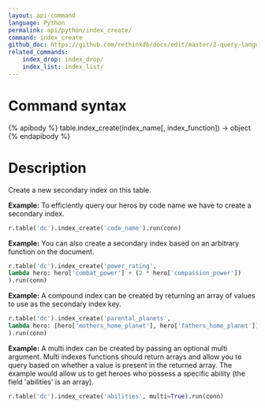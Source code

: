 ```yaml
---
layout: api-command 
language: Python
permalink: api/python/index_create/
command: index_create
github_doc: https://github.com/rethinkdb/docs/edit/master/2-query-language/api/python/manipulating-tables/index_create.md
related_commands:
    index_drop: index_drop/
    index_list: index_list/
---
```


# Command syntax #

{% apibody %}
table.index_create(index_name[, index_function]) &rarr; object
{% endapibody %}

# Description #

Create a new secondary index on this table.

__Example:__ To efficiently query our heros by code name we have to create a secondary
index.

```py
r.table('dc').index_create('code_name').run(conn)
```


__Example:__ You can also create a secondary index based on an arbitrary function on the document.

```py
r.table('dc').index_create('power_rating',
lambda hero: hero['combat_power'] + (2 * hero['compassion_power'])
).run(conn)
```


__Example:__ A compound index can be created by returning an array of values to use as
the secondary index key.

```py
r.table('dc').index_create('parental_planets',
lambda hero: [hero['mothers_home_planet'], hero['fathers_home_planet']]
).run(conn)
```


__Example:__ A multi index can be created by passing an optional multi argument. Multi
indexes functions should return arrays and allow you to query based on whether a value
is present in the returned array. The example would allow us to get heroes who possess a
specific ability (the field 'abilities' is an array).

```py
r.table('dc').index_create('abilities', multi=True).run(conn)
```

